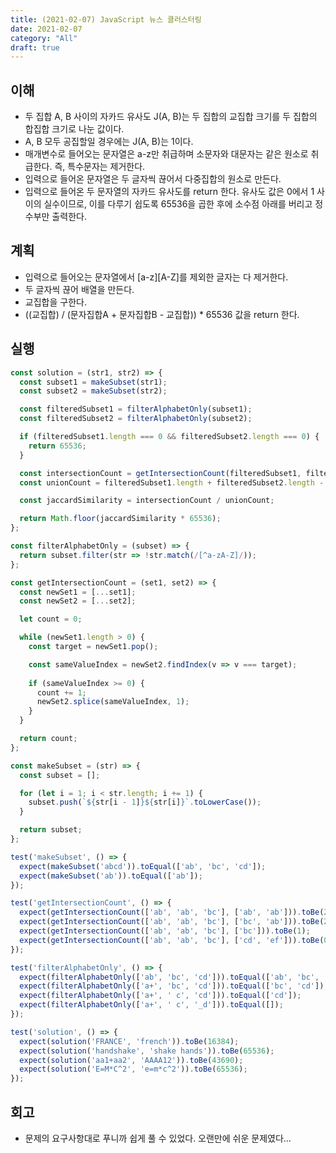 ```yaml
---
title: (2021-02-07) JavaScript 뉴스 클러스터링
date: 2021-02-07
category: "All"
draft: true
---
```


## 이해

- 두 집합 A, B 사이의 자카드 유사도 J(A, B)는 두 집합의 교집합 크기를 두 집합의 합집합 크기로 나눈 값이다.
- A, B 모두 공집할일 경우에는 J(A, B)는 1이다.
- 매개변수로 들어오는 문자열은 a-z만 취급하며 소문자와 대문자는 같은 원소로 취급한다. 즉, 특수문자는 제거한다.
- 입력으로 들어온 문자열은 두 글자씩 끊어서 다중집합의 원소로 만든다.
- 입력으로 들어온 두 문자열의 자카드 유사도를 return 한다. 유사도 값은 0에서 1 사이의 실수이므로, 이를 다루기 쉽도록 65536을 곱한 후에 소수점 아래를 버리고 정수부만 출력한다.

## 계획

- 입력으로 들어오는 문자열에서 [a-z][A-Z]를 제외한 글자는 다 제거한다.
- 두 글자씩 끊어 배열을 만든다.
- 교집합을 구한다.
- ((교집합) / (문자집합A + 문자집합B - 교집합)) * 65536 값을 return 한다.

## 실행

```js
const solution = (str1, str2) => {
  const subset1 = makeSubset(str1);
  const subset2 = makeSubset(str2);

  const filteredSubset1 = filterAlphabetOnly(subset1);
  const filteredSubset2 = filterAlphabetOnly(subset2);

  if (filteredSubset1.length === 0 && filteredSubset2.length === 0) {
    return 65536;
  }

  const intersectionCount = getIntersectionCount(filteredSubset1, filteredSubset2);
  const unionCount = filteredSubset1.length + filteredSubset2.length - intersectionCount;

  const jaccardSimilarity = intersectionCount / unionCount;

  return Math.floor(jaccardSimilarity * 65536);
};

const filterAlphabetOnly = (subset) => {
  return subset.filter(str => !str.match(/[^a-zA-Z]/));
};

const getIntersectionCount = (set1, set2) => {
  const newSet1 = [...set1];
  const newSet2 = [...set2];

  let count = 0;

  while (newSet1.length > 0) {
    const target = newSet1.pop();

    const sameValueIndex = newSet2.findIndex(v => v === target);
    
    if (sameValueIndex >= 0) {
      count += 1;
      newSet2.splice(sameValueIndex, 1);
    }
  }

  return count;
};

const makeSubset = (str) => {
  const subset = [];

  for (let i = 1; i < str.length; i += 1) {
    subset.push(`${str[i - 1]}${str[i]}`.toLowerCase());
  }

  return subset;
};

test('makeSubset', () => {
  expect(makeSubset('abcd')).toEqual(['ab', 'bc', 'cd']);
  expect(makeSubset('ab')).toEqual(['ab']);
});

test('getIntersectionCount', () => {
  expect(getIntersectionCount(['ab', 'ab', 'bc'], ['ab', 'ab'])).toBe(2);
  expect(getIntersectionCount(['ab', 'ab', 'bc'], ['bc', 'ab'])).toBe(2);
  expect(getIntersectionCount(['ab', 'ab', 'bc'], ['bc'])).toBe(1);
  expect(getIntersectionCount(['ab', 'ab', 'bc'], ['cd', 'ef'])).toBe(0);
});

test('filterAlphabetOnly', () => {
  expect(filterAlphabetOnly(['ab', 'bc', 'cd'])).toEqual(['ab', 'bc', 'cd']);
  expect(filterAlphabetOnly(['a+', 'bc', 'cd'])).toEqual(['bc', 'cd']);
  expect(filterAlphabetOnly(['a+', ' c', 'cd'])).toEqual(['cd']);
  expect(filterAlphabetOnly(['a+', ' c', '_d'])).toEqual([]);
});

test('solution', () => {
  expect(solution('FRANCE', 'french')).toBe(16384);
  expect(solution('handshake', 'shake hands')).toBe(65536);
  expect(solution('aa1+aa2', 'AAAA12')).toBe(43690);
  expect(solution('E=M*C^2', 'e=m*c^2')).toBe(65536);
});
```

## 회고

- 문제의 요구사항대로 푸니까 쉽게 풀 수 있었다. 오랜만에 쉬운 문제였다...
